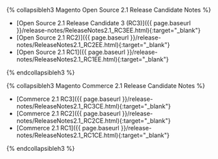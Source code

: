 
{% collapsibleh3 Magento Open Source 2.1 Release Candidate Notes %}

* [Open Source 2.1 Release Candidate 3 (RC3)]({{ page.baseurl }}/release-notes/ReleaseNotes2.1_RC3EE.html){:target="_blank"}
* [Open Source 2.1 RC2)]({{ page.baseurl }}/release-notes/ReleaseNotes2.1_RC2EE.html){:target="_blank"}
* [Open Source 2.1 RC1]({{ page.baseurl }}/release-notes/ReleaseNotes2.1_RC1EE.html){:target="_blank"}

{% endcollapsibleh3 %}

{% collapsibleh3 Magento Commerce 2.1 Release Candidate Notes %}

* [Commerce 2.1 RC3]({{ page.baseurl }}/release-notes/ReleaseNotes2.1_RC3CE.html){:target="_blank"}
* [Commerce 2.1 RC2]({{ page.baseurl }}/release-notes/ReleaseNotes2.1_RC2CE.html){:target="_blank"}
* [Commerce 2.1 RC1]({{ page.baseurl }}/release-notes/ReleaseNotes2.1_RC1CE.html){:target="_blank"}

{% endcollapsibleh3 %}